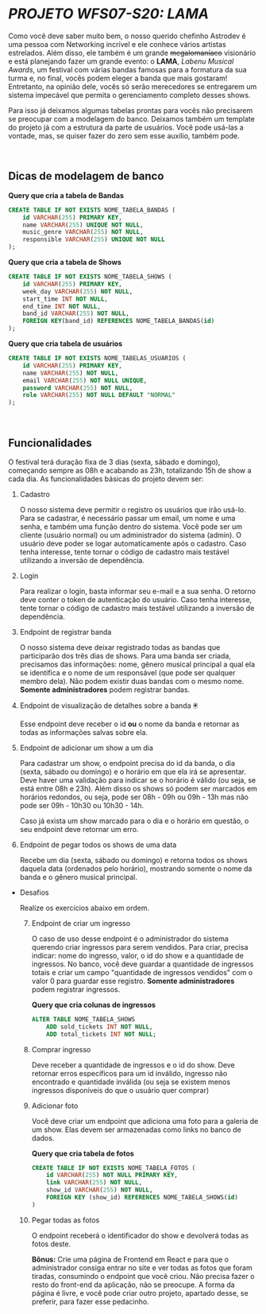 # ***PROJETO WFS07-S20: LAMA***

Como você deve saber muito bem, o nosso querido chefinho Astrodev é uma pessoa com Networking incrível e ele conhece vários artistas estrelados. Além disso, ele também é um grande ~~megalomaníaco~~ visionário e está planejando fazer um grande evento: o **LAMA**, *Labenu Musical Awards*, um festival  com várias bandas famosas para a formatura da sua turma e, no final, vocês podem eleger a banda que mais gostaram! Entretanto, na opinião dele, vocês só serão merecedores se entregarem um sistema impecável que permita o gerenciamento completo desses shows.

Para isso já deixamos algumas tabelas prontas para vocês não precisarem se preocupar com a modelagem do banco. Deixamos também um template do projeto já com a estrutura da parte de usuários. Você pode usá-las a vontade, mas, se quiser fazer do zero sem esse auxílio, também pode. 


&nbsp;
## Dicas de modelagem de banco

**Query que cria a tabela de Bandas**

```sql
CREATE TABLE IF NOT EXISTS NOME_TABELA_BANDAS (
    id VARCHAR(255) PRIMARY KEY,
    name VARCHAR(255) UNIQUE NOT NULL,
    music_genre VARCHAR(255) NOT NULL,
    responsible VARCHAR(255) UNIQUE NOT NULL 
);
```

**Query que cria a tabela de Shows**

```sql
CREATE TABLE IF NOT EXISTS NOME_TABELA_SHOWS (
    id VARCHAR(255) PRIMARY KEY,
    week_day VARCHAR(255) NOT NULL,
    start_time INT NOT NULL,
    end_time INT NOT NULL,
    band_id VARCHAR(255) NOT NULL,
    FOREIGN KEY(band_id) REFERENCES NOME_TABELA_BANDAS(id)
);
```

**Query que cria tabela de usuários**

```sql
CREATE TABLE IF NOT EXISTS NOME_TABELAS_USUÁRIOS (
    id VARCHAR(255) PRIMARY KEY,
    name VARCHAR(255) NOT NULL,
    email VARCHAR(255) NOT NULL UNIQUE,
    password VARCHAR(255) NOT NULL,
    role VARCHAR(255) NOT NULL DEFAULT "NORMAL"
);
```


&nbsp;
## Funcionalidades
O festival terá duração fixa de 3 dias (sexta, sábado e domingo), começando sempre as 08h e acabando as 23h, totalizando 15h de show a cada dia. As funcionalidades básicas do projeto devem ser:

1. Cadastro

    O nosso sistema deve permitir o registro os usuários que irão usá-lo. Para se cadastrar, é necessário passar um email, um nome e uma senha, e também uma função dentro do sistema. Você pode ser um cliente (usuário normal) ou um administrador do sistema (admin). O usuário deve poder se logar automaticamente após o cadastro. Caso tenha interesse, tente tornar o código de cadastro mais testável utilizando a inversão de dependência.

2. Login

    Para realizar o login, basta informar seu e-mail e a sua senha. O retorno deve conter o token de autenticação do usuário. Caso tenha interesse, tente tornar o código de cadastro mais testável utilizando a inversão de dependência.

3. Endpoint de registrar banda

    O nosso sistema deve deixar registrado todas as bandas que participarão dos três dias de shows. Para uma banda ser criada, precisamos das informações: nome, gênero musical principal a qual ela se identifica e o nome de um responsável (que pode ser qualquer membro dela). Não podem existir duas bandas com o mesmo nome. **Somente administradores** podem registrar bandas.

4. Endpoint de visualização de detalhes sobre a banda 🖲

    Esse endpoint deve receber o id **ou** o nome da banda e retornar as todas as informações salvas sobre ela.

5. Endpoint de adicionar um show a um dia

    Para cadastrar um show, o endpoint precisa do id da banda, o dia (sexta, sábado ou domingo) e o horário em que ela irá se apresentar. Deve haver uma validação para indicar se o horário é válido (ou seja, se está entre 08h e 23h). Além disso os shows só podem ser marcados em horários redondos, ou seja, pode ser 08h - 09h ou 09h - 13h mas não pode ser 09h - 10h30 ou 10h30 - 14h.

    Caso já exista um show marcado para o dia e o horário em questão, o seu endpoint deve retornar um erro.

6. Endpoint de pegar todos os shows de uma data

    Recebe um dia (sexta, sábado ou domingo) e retorna todos os shows daquela data (ordenados pelo horário), mostrando somente o nome da banda e o gênero musical principal.

- Desafios

    Realize os exercícios abaixo em ordem.

    7. Endpoint de criar um ingresso

        O caso de uso desse endpoint é o administrador do sistema querendo criar ingressos para serem vendidos. Para criar, precisa indicar: nome do ingresso, valor, o id do show e a quantidade de ingressos. No banco, você deve guardar a quantidade de ingressos totais e criar um campo "quantidade de ingressos vendidos" com o valor 0 para guardar esse registro. **Somente administradores** podem registrar ingressos.

        **Query que cria colunas de ingressos**

        ```sql
        ALTER TABLE NOME_TABELA_SHOWS 
            ADD sold_tickets INT NOT NULL, 
            ADD total_tickets INT NOT NULL;
        ```

    8. Comprar ingresso

        Deve receber a quantidade de ingressos e o id do show. Deve retornar erros específicos para um id inválido, ingresso não encontrado e quantidade inválida (ou seja se existem menos ingressos disponíveis do que o usuário quer comprar)

    9.  Adicionar foto

        Você deve criar um endpoint que adiciona uma foto para a galeria de um show. Elas devem ser armazenadas como links no banco de dados.

        **Query que cria tabela de fotos**

        ```sql
        CREATE TABLE IF NOT EXISTS NOME_TABELA_FOTOS (
            id VARCHAR(255) NOT NULL PRIMARY KEY,
            link VARCHAR(255) NOT NULL,
            show_id VARCHAR(255) NOT NULL,
            FOREIGN KEY (show_id) REFERENCES NOME_TABELA_SHOWS(id)
        )

        ```
    10. Pegar todas as fotos

        O endpoint receberá o identificador do show e devolverá todas as fotos deste.

        **Bônus:** Crie uma página de Frontend em React e para que o administrador consiga entrar no site e ver todas as fotos que foram tiradas, consumindo o endpoint que você criou. Não precisa fazer o resto do front-end da aplicação, não se preocupe. A forma da página é livre, e você pode criar outro projeto, apartado desse, se preferir, para fazer esse pedacinho.